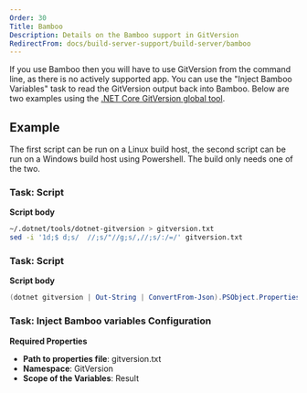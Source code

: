 ```yaml
---
Order: 30
Title: Bamboo
Description: Details on the Bamboo support in GitVersion
RedirectFrom: docs/build-server-support/build-server/bamboo
---
```


If you use Bamboo then you will have to use GitVersion from the command line, as
there is no actively supported app.  You can use the "Inject Bamboo Variables"
task to read the GitVersion output back into Bamboo. Below are two examples
using the [.NET Core GitVersion global tool](https://www.nuget.org/packages/GitVersion.Tool/).

## Example

The first script can be run on a Linux build host, the second script can be run on
a Windows build host using Powershell. The build only needs one of the two.

### Task: Script

**Script body**

```bash
~/.dotnet/tools/dotnet-gitversion > gitversion.txt
sed -i '1d;$ d;s/  //;s/"//g;s/,//;s/:/=/' gitversion.txt
```

### Task: Script

**Script body**

```powershell
(dotnet gitversion | Out-String | ConvertFrom-Json).PSObject.Properties | ForEach-Object { Write-Output "$($_.Name)=$($_.Value)" } | Out-File -Encoding UTF8 -FilePath gitversion.txt
```

### Task: Inject Bamboo variables Configuration

**Required Properties**

*   **Path to properties file**: gitversion.txt
*   **Namespace**: GitVersion
*   **Scope of the Variables**: Result
